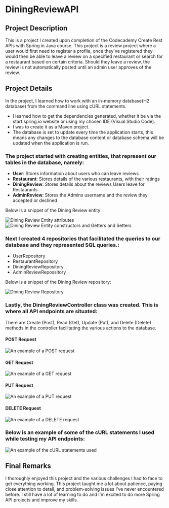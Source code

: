 <h1>DiningReviewAPI</h1>
<h2>Project Description</h2>
<p>This is a project I created upon completion of the Codecademy Create Rest APIs with Spring in Java course. This project is a review project where a user would first need to register a profile, once they've registered they would then be able to leave a review on a specified restaurant or search for a restaurant based on certain criteria. Should they leave a review, the review is not automatically posted until an admin user approves of the review. </p>

<h2>Project Details</h2>
<p>In the project, I learned how to work with an in-memory database(H2 database) from the command line using cURL statements.</p>
<ul>
    <li>I learned how to get the dependencies generated, whether it be via the start.spring.io website or using my chosen IDE (Visual Studio Code).</li>
    <li>I was to create it as a Maven project.</li>
    <li>The database is set to update every time the application starts, this means any changes to the database content or database schema will be updated when the application is run.</li>
</ul>

<h3>The project started with creating entities, that represent our tables in the database, namely: </h3>
<ul>
    <li><strong>User</strong>: Stores information about users who can leave reviews</li>
    <li><strong>Restaurant</strong>: Stores details of the various restaurants, with their ratings</li>
    <li><strong>DiningReview</strong>: Stores details about the reviews Users leave for Restaurants</li>
    <li><strong>AdminReview</strong>: Stores the Admins username and the review they accepted or declined</li>
</ul>
<p>Below is a snippet of the Dining Review entity:</p>
<img src ="https://github.com/TheMbalist/DiningReviewAPI/assets/121617487/eb6b995f-c662-4ecf-9932-61588c135b2a" alt="Dining Review Entity attributes"/>
<img src="https://github.com/TheMbalist/DiningReviewAPI/assets/121617487/68ce2e6d-f3b9-4c2d-a88e-b357ed2b9f89" alt="Dining Review Entity constructors and Getters and Setters"/>

<h3>Next I created 4 repositories that facilitated the queries to our database and they represented SQL queries.:</h3>
<ul>
    <li>UserRepository</li>
    <li>RestaurantRepository</li>
    <li>DiningReviewRepository</li>
    <li>AdminReviewRepossitory</li>
</ul>
<p>Below is a snippet of the Dining Review repository:</p>
<img src="https://github.com/TheMbalist/DiningReviewAPI/assets/121617487/d9a1365a-b8bd-4700-b08a-3d6db7b70deb" alt="Dining Review Repository"/>


<h3>Lastly, the DiningReviewController class was created. This is where all API endpoints are situated:</h3>
<p>There are Create (Post), Read (Get), Update (Put), and Delete (Delete) methods in the controller facilitating the various actions to the database.</p>

<h4>POST Request</h4>
<img src="https://github.com/TheMbalist/DiningReviewAPI/assets/121617487/6c5ff1fc-b6c6-49db-8d8b-f39b205ae295" alt="An example of a POST request"/>

<h4>GET Request</h4>
<img src="https://github.com/TheMbalist/DiningReviewAPI/assets/121617487/144b8a64-bc2f-4ee3-a654-b531f5e7a65e" alt="An example of a GET request"/>

<h4>PUT Request</h4>
<img src="https://github.com/TheMbalist/DiningReviewAPI/assets/121617487/fd6e5f4b-fc2b-4b04-b9a8-c5de6dfd8459" alt="An example of a PUT request"/>

<h4>DELETE Request</h4>
<img src="https://github.com/TheMbalist/DiningReviewAPI/assets/121617487/6be743b8-42a4-4173-9181-d1b5d529596d" alt="An example of a DELETE request"/>


<h3>Below is an example of some of the cURL statements I used while testing my API endpoints:</h3>
<img src="https://github.com/TheMbalist/DiningReviewAPI/assets/121617487/7a9ba4ca-7faf-4b4a-bdc6-c9ae710e2920" alt="An example of the cURL statements used"/>



<h2>Final Remarks</h2>
<p>I thoroughly enjoyed this project and the various challenges I had to face to get everything working. This project taught me a lot about patience, paying close attention to detail, and problem-solving issues I've never encountered before. I still have a lot of learning to do and I'm excited to do more Spring API projects and improve my skills.</p>
